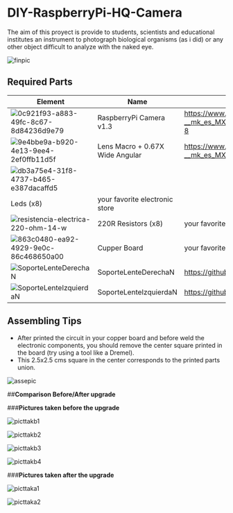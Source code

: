 # **DIY-RaspberryPi-HQ-Camera**

The aim of this proyect is provide to students, scientists and educational institutes an instrument to photograph biological organisms (as i did) or any other object difficult to analyze with the naked eye.

![finpic](https://user-images.githubusercontent.com/37748958/84614286-3fa9c800-ae8b-11ea-95bc-6e13d1f164ca.jpeg)

## **Required Parts**

| Element  | Name | Where to find it  |
| ------------ | ------------ | ------------ |
| ![0c921f93-a883-49fc-8c67-8d84236d9e79](https://user-images.githubusercontent.com/37748958/84613440-cc9f5200-ae88-11ea-8484-8c851eb2d268.jpeg) | RaspberryPi Camera v1.3  | https://www.amazon.com.mx/Raspberry-Camera-Adjustable-focus-Vision-Shipping/dp/B07TMXWBQD/ref=sr_1_8?__mk_es_MX=%C3%85M%C3%85%C5%BD%C3%95%C3%91&crid=39GEITXYVGQVK&dchild=1&keywords=raspberry+pi+camara&qid=1592110325&sprefix=rasp%2Caps%2C266&sr=8-8  |
| ![9e4bbe9a-b920-4e13-9ee4-2ef0ffb11d5f](https://user-images.githubusercontent.com/37748958/84613477-dd4fc800-ae88-11ea-9230-ee59f5e6dceb.jpeg)| Lens Macro + 0.67X Wide Angular |https://www.amazon.com.mx/PUBAMALL-universal-tel%C3%A9fono-tel%C3%A9fonos-tabletas/dp/B077Y8QLWL/ref=sr_1_16?__mk_es_MX=%C3%85M%C3%85%C5%BD%C3%95%C3%91&dchild=1&keywords=lentes+celular&qid=1592110828&sr=8-16  |
| ![db3a75e4-31f8-4737-b465-e387dacaffd5](https://user-images.githubusercontent.com/37748958/84613504-f3f61f00-ae88-11ea-9811-2b59193ce0c3.jpeg)
 | Leds (x8)  | your favorite electronic store  |
| ![resistencia-electrica-220-ohm-14-w](https://user-images.githubusercontent.com/37748958/84613550-0b350c80-ae89-11ea-8642-8f68f795401f.jpg) | 220R Resistors (x8)  | your favorite electronic store  |
| ![863c0480-ea92-4929-9e0c-86c468650a00](https://user-images.githubusercontent.com/37748958/84613568-2011a000-ae89-11ea-969b-0a3e9f21c47c.jpeg) | Cupper Board   | your favorite electronic store  |
| ![SoporteLenteDerechaN](https://user-images.githubusercontent.com/37748958/84613593-33247000-ae89-11ea-9ed8-5c1ebe741762.jpeg) | SoporteLenteDerechaN  | https://github.com/edmundotome/DIY-RaspberryPi-HQ-Camera/blob/master/STL%20files/SoporteLenteDerechaN.stl  |
| ![SoporteLenteIzquierdaN](https://user-images.githubusercontent.com/37748958/84613619-42a3b900-ae89-11ea-93c9-8458a4c80669.png)| SoporteLenteIzquierdaN  | https://github.com/edmundotome/DIY-RaspberryPi-HQ-Camera/blob/master/STL%20files/SoporteLenteIzquierdaN.stl  |  

## **Assembling Tips**

- After printed the circuit in your copper board and before weld the electronic components, you should remove the center square printed in the board (try using a tool like a Dremel).
- This 2.5x2.5 cms square in the center corresponds to the printed parts union.

![assepic](https://user-images.githubusercontent.com/37748958/84614016-729f8c00-ae8a-11ea-993e-2a4f3b5b0297.jpeg)



##**Comparison Before/After upgrade**

###**Pictures taken before the upgrade**

![picttakb1](https://user-images.githubusercontent.com/37748958/84611100-6d3e4380-ae82-11ea-913a-96c822487b8e.jpeg)

![picttakb2](https://user-images.githubusercontent.com/37748958/84611134-8c3cd580-ae82-11ea-93a4-104938b58831.jpeg)

![picttakb3](https://user-images.githubusercontent.com/37748958/84611164-a37bc300-ae82-11ea-9817-9135ba0695c9.jpeg)

![picttakb4](https://user-images.githubusercontent.com/37748958/84611205-be4e3780-ae82-11ea-8d82-56aa24a10313.jpeg)

###**Pictures taken after the upgrade**

![picttaka1](https://user-images.githubusercontent.com/37748958/84613848-f5741700-ae89-11ea-97cd-0e4004bbd6c1.jpeg)

![picttaka2](https://user-images.githubusercontent.com/37748958/84613888-189ec680-ae8a-11ea-8815-cd9b23fbfc88.jpeg)

